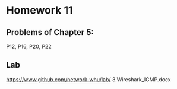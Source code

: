 # Homework 11

## Problems of Chapter 5:
P12, P16, P20, P22

## Lab

https://www.github.com/network-whu/lab/
3.Wireshark_ICMP.docx

